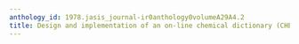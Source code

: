 ```yaml
---
anthology_id: 1978.jasis_journal-ir0anthology0volumeA29A4.2
title: Design and implementation of an on-line chemical dictionary (CHEMLINE)
---
```

